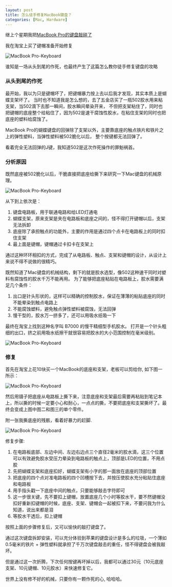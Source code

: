 ```yaml
---
layout: post
title: 怎么徒手修复MacBook键盘？
categories: [Mac, Hardware]
---
```


继上个星期我把[MacBook Pro的键盘敲碎了](https://manateelazycat.github.io/mac/tech/2019/07/04/fuck-mackbook-keyboard.html)

我在淘宝上买了键帽准备开始修复

![MacBook Pro-Keyboard]({{site.url}}/pics/fix-macbook-keyboard/1.jpeg)

谁知是一场从头到尾的作死，也最终产生了这篇怎么教你徒手修复键盘的攻略

### 从头到尾的作死
最开始，我以为只是键帽坏了，把键帽暴力按上去以后我才发现，其实本质上是蝴蝶支架坏了。
当时也不知道我是怎么想的，去了五金店买了一瓶502胶水用来粘支架，当502滴下去那一瞬间，胶水瞬间晕染开来，
不但把支架粘住了，同时也把键帽的底座整个给粘住了，因为502是速干腐蚀性胶水，在粘住支架的同时也把底座的塑料给腐蚀了。

MacBook Pro的蝴蝶键盘的回弹除了支架以外，主要靠底座的触点铁片和铁片之上的弹性塑料，当弹性塑料被502脆化以后，
整个按键都无法回弹了。

看着完全无法回弹的J键，我知道502是这次作死操作的罪魁祸首。

### 分析原因
既然底座被502脆化以后，干脆直接把底座给撕下来研究一下Mac键盘的机械原理。

![MacBook Pro-Keyboard]({{site.url}}/pics/fix-macbook-keyboard/2.png)

从下到上依次是：
1. 键盘电路板，用于联通电路和给LED灯通电
2. 蝴蝶支架，原来支架是夹在电路板和底座之间的，怪不得打开键帽以后，支架无法拆卸
3. 底座除了承担触点的功能外，主要的作用是通过四个点卡在电路板上的同时扣住支架
4. 最上面是键帽，键帽通过卡扣卡在支架上

通过这种环环相扣的方式，完成了从电路板、触点、支架和键帽的设计，从设计上来说不得不说做的很精巧。

既然知道了Mac键盘的机械结构，剩下的就是胶水选型，像502这种速干同时对塑料有腐蚀性的胶水千万不能再用。
为了能够把底座粘贴在电路板上，胶水需要满足几个条件：

1. 出口是针头形状的，这样可以精确的控制胶水，保证在薄薄的粘贴底座的同时不能晕染到触点电路上
2. 不能腐蚀塑料，避免触点弹性塑料被腐蚀，无法回弹
3. 慢干型的，胶水万一挤多了，还可以用吸水纸吸一下

最终在淘宝上找到这种名字叫 B7000 的慢干精细型手机胶水。
打开是一个针头粗细的出口，挤之前用吸水纸擦干就很容易把胶水的大小范围控制在毫米级别。

![MacBook Pro-Keyboard]({{site.url}}/pics/fix-macbook-keyboard/3.png)

### 修复
首先在淘宝上花10块买一个MacBook的底座和支架，老板可以剪给你, 如下图一所示：

![MacBook Pro-Keyboard]({{site.url}}/pics/fix-macbook-keyboard/4.png)

然后用镊子把底座从电路板上撕下来，注意底座和支架最后需要再粘贴到笔记本上，所以撕的时候一定要小心和耐心，一点点的撕，不要把底座和支架撕坏了。最终会变成上图中图二和图三的单个零件。

附一张我撕底座的残骸，看着好暴力的赶脚.

![MacBook Pro-Keyboard]({{site.url}}/pics/fix-macbook-keyboard/5.png)

修复步骤:

1. 在电路板底部、左边中间、左边右边点三个直径2毫米的胶水滴，这三个位置可以有效避免胶水受压力晕染到电路板的触点上，顶部是LED的位置，不用点胶
2. 先把蝴蝶支架和底座扣好，蝴蝶支架有小字的那一面放在底座的顶部位置
3. 把底座的四个点对准电路板的四个凹槽按下去，并按压使胶水充分粘贴住底座和电路板
4. 用手指头戳一下底座中间的触点，只要能够敲击字符即可
5. 这一步很关键，先不要扣上键帽，放置底座几个小时等胶水干，要不然键帽没扣好重新扣键帽的时候，底座、支架、键帽会一起被扣下来，不要问我为什么知道，说出来都是泪
6. 等胶水干透后，扣上键帽

按照上面的步骤修复后，又可以愉快的敲打键盘了。

通过这次键盘拆卸安装，可以充分体验到苹果的键盘设计是多么的垃圾，一个薄如0.5毫米的铁片 + 弹性塑料就承担了千万次键盘敲击的重任，怪不得键盘会被我敲坏。

但是通过这一次折腾，下次任何按键再坏掉以后，我都可以通过30元（10元底座支架、10元键帽、10元胶水）来快速修复它。

世界上没有修不好的机械，只要你有一颗作死的心, 哈哈哈。
